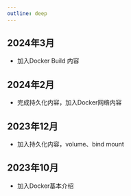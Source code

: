 ```yaml
---
outline: deep
---
```


## 2024年3月  
- 加入Docker Build 内容
## 2024年2月
- 完成持久化内容，加入Docker网络内容
## 2023年12月
- 加入持久化内容，volume、bind mount
## 2023年10月
- 加入Docker基本介绍
